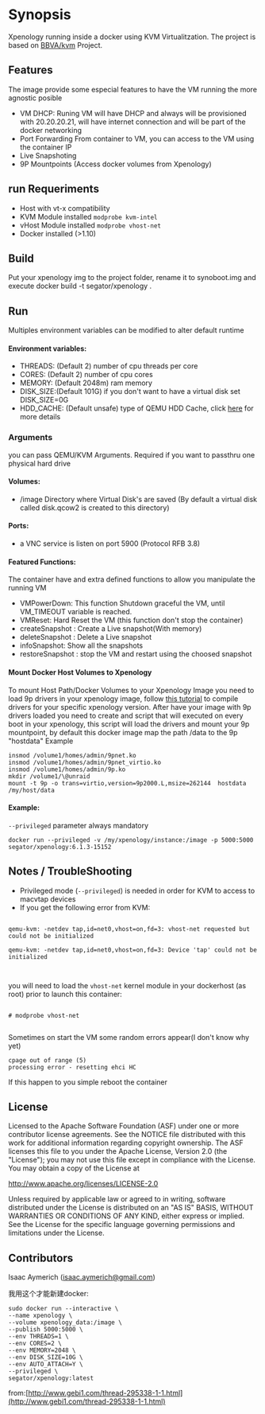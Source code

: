 # Synopsis

Xpenology running inside a docker using KVM Virtualitzation.
The project is based on [BBVA/kvm](https://github.com/BBVA/kvm) Project.

## Features
The image provide some especial features to have the VM running the more agnostic posible
- VM DHCP: Runing VM will have DHCP and always will be provisioned with 20.20.20.21, will have internet connection and will be part of the docker networking
- Port Forwarding From container to VM, you can access to the VM using the container IP
- Live Snapshoting
- 9P Mountpoints (Access docker volumes from Xpenology)


## run Requeriments
* Host with vt-x compatibility
* KVM Module installed `modprobe kvm-intel`
* vHost Module installed `modprobe vhost-net`
* Docker installed (>1.10)

## Build
Put your xpenology img to the project folder,
rename it to synoboot.img
and execute docker build -t segator/xpenology .

## Run
Multiples environment variables can be modified to alter default runtime

#### Environment variables:
* THREADS: (Default 2) number of cpu threads per core
* CORES: (Default 2) number of cpu cores
* MEMORY: (Default 2048m) ram memory
* DISK_SIZE:(Default 101G) if you don't want to have a virtual disk set DISK_SIZE=0G
* HDD_CACHE: (Default unsafe) type of QEMU HDD Cache, click [here](https://www.ibm.com/support/knowledgecenter/en/linuxonibm/liaat/liaatbpkvmguestcache.htm) for more details

### Arguments
you can pass QEMU/KVM Arguments.
Required if you want to passthru one physical hard drive
#### Volumes:
- /image Directory where Virtual Disk's are saved (By default a virtual disk called disk.qcow2 is created to this directory)

#### Ports:
- a VNC service is listen on port 5900 (Protocol RFB 3.8)

#### Featured Functions:
The container have and extra defined functions to allow you manipulate the running VM
- VMPowerDown: This function Shutdown graceful the VM, until VM_TIMEOUT variable is reached.
- VMReset: Hard Reset the VM (this function don't stop the container)
- createSnapshot <snapshotName>: Create a Live snapshot(With memory)
- deleteSnapshot <snapshotName>: Delete a Live snapshot
- infoSnapshot: Show all the snapshots
- restoreSnapshot <snapshotName>: stop the VM and restart using the choosed snapshot

#### Mount Docker Host Volumes to Xpenology
To mount Host Path/Docker Volumes to your Xpenology Image
you need to load 9p drivers in your xpenology image,
follow [this tutorial](https://xpenology.club/compile-drivers-xpenology-with-windows-10-and-build-in-bash) to compile drivers for your specific xpenology version.
After have your image with 9p drivers loaded you need to create and script that will executed on every boot in your xpenology, this script will load
the drivers and mount your 9p mountpoint, by default  this docker image map the path /data to the 9p "hostdata"
Example
```
insmod /volume1/homes/admin/9pnet.ko
insmod /volume1/homes/admin/9pnet_virtio.ko
insmod /volume1/homes/admin/9p.ko
mkdir /volume1/\@unraid
mount -t 9p -o trans=virtio,version=9p2000.L,msize=262144  hostdata /my/host/data

```

#### Example:
`--privileged` parameter always mandatory
```
docker run --privileged -v /my/xpenology/instance:/image -p 5000:5000 segator/xpenology:6.1.3-15152
```



## Notes / TroubleShooting
* Privileged mode (`--privileged`) is needed in order for KVM to access to macvtap devices 
* If you get the following error from KVM:

  
```

qemu-kvm: -netdev tap,id=net0,vhost=on,fd=3: vhost-net requested but could not be initialized
  
qemu-kvm: -netdev tap,id=net0,vhost=on,fd=3: Device 'tap' could not be initialized

  
```


you will need to load the `vhost-net` kernel module in your dockerhost (as root) prior to launch this container:

  
```
  
# modprobe vhost-net
  
```

Sometimes on start the VM some random errors appear(I don't know why yet) 
```
cpage out of range (5)
processing error - resetting ehci HC
```
If this happen to you simple reboot the container

## License
Licensed to the Apache Software Foundation (ASF) under one or more contributor license agreements. See the NOTICE file distributed with this work for additional information regarding copyright ownership. The ASF licenses this file to you under the Apache License, Version 2.0 (the "License"); you may not use this file except in compliance with the License. You may obtain a copy of the License at

http://www.apache.org/licenses/LICENSE-2.0

Unless required by applicable law or agreed to in writing, software distributed under the License is distributed on an "AS IS" BASIS, WITHOUT WARRANTIES OR CONDITIONS OF ANY KIND, either express or implied. See the License for the specific language governing permissions and limitations under the License.

## Contributors

Isaac Aymerich (isaac.aymerich@gmail.com)
  
  
我用这个才能新建docker:
```
sudo docker run --interactive \
--name xpenology \
--volume xpenology_data:/image \
--publish 5000:5000 \
--env THREADS=1 \
--env CORES=2 \
--env MEMORY=2048 \
--env DISK_SIZE=10G \
--env AUTO_ATTACH=Y \
--privileged \
segator/xpenology:latest
```
  from:[http://www.gebi1.com/thread-295338-1-1.html](http://www.gebi1.com/thread-295338-1-1.html)
